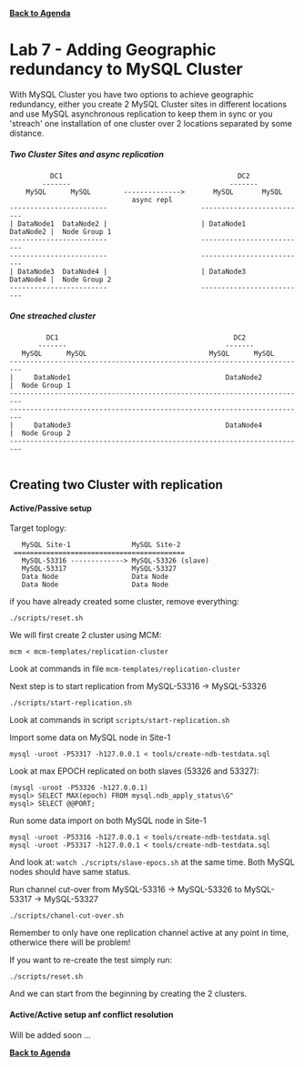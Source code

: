 **[Back to Agenda](./../README.md)**

# Lab 7 - Adding Geographic redundancy to MySQL Cluster

With MySQL Cluster you have two options to achieve geographic redundancy, either you create 2 MySQL Cluster sites in different locations and use MySQL asynchronous replication to keep them in sync or you 'streach' one installation of one cluster over 2 locations separated by some distance.

##### Two Cluster Sites and async replication
``` 
          DC1                                           DC2
        -------                                       -------
    MySQL      MySQL        -------------->       MySQL       MySQL
                              async repl
------------------------                       --------------------------
| DataNode1  DataNode2 |                       | DataNode1    DataNode2 |  Node Group 1
------------------------                       --------------------------
------------------------                       --------------------------
| DataNode3  DataNode4 |                       | DataNode3    DataNode4 |  Node Group 2
------------------------                       --------------------------
```
##### One streached cluster
```
         DC1                                           DC2
       -------                                       -------
   MySQL      MySQL                              MySQL      MySQL
-------------------------------------------------------------------------
|     DataNode1                                      DataNode2          |  Node Group 1
-------------------------------------------------------------------------
-------------------------------------------------------------------------
|     DataNode3                                      DataNode4          |  Node Group 2
-------------------------------------------------------------------------
 
```

Creating two Cluster with replication
---------------

#### Active/Passive setup

Target toplogy:
```
   MySQL Site-1               MySQL Site-2
 ==========================================
   MySQL-53316 -------------> MySQL-53326 (slave)
   MySQL-53317                MySQL-53327
   Data Node                  Data Node
   Data Node                  Data Node
```

if you have already created some cluster, remove everything:
```
./scripts/reset.sh
```
We will first create 2 cluster using MCM:
```
mcm < mcm-templates/replication-cluster
```
Look at commands in file `mcm-templates/replication-cluster`

Next step is to start replication from MySQL-53316 -> MySQL-53326
```
./scripts/start-replication.sh
```
Look at commands in script `scripts/start-replication.sh`

Import some data on MySQL node in Site-1
```
mysql -uroot -P53317 -h127.0.0.1 < tools/create-ndb-testdata.sql
```

Look at max EPOCH replicated on both slaves (53326 and 53327):
```
(mysql -uroot -P53326 -h127.0.0.1)
mysql> SELECT MAX(epoch) FROM mysql.ndb_apply_status\G"
mysql> SELECT @@PORT;
```
Run some data import on both MySQL node in Site-1
```
mysql -uroot -P53316 -h127.0.0.1 < tools/create-ndb-testdata.sql
mysql -uroot -P53317 -h127.0.0.1 < tools/create-ndb-testdata.sql
```
And look at: `watch ./scripts/slave-epocs.sh` at the same time.
Both MySQL nodes should have same status.

Run channel cut-over from MySQL-53316 -> MySQL-53326 to MySQL-53317 -> MySQL-53327
```
./scripts/chanel-cut-over.sh
```
Remember to only have one replication channel active at any point in time, otherwice there will be problem!

If you want to re-create the test simply run:
```
./scripts/reset.sh
```
And we can start from the beginning by creating the 2 clusters.

#### Active/Active setup anf conflict resolution
Will be added soon ...

**[Back to Agenda](./../README.md)**
